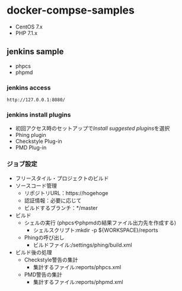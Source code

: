 # docker-compse-samples
* CentOS 7.x
* PHP 7.1.x

## jenkins sample 
* phpcs
* phpmd

### jenkins access
```
http://127.0.0.1:8080/
```

### jenkins install plugins
* 初回アクセス時のセットアップで*Install suggested plugins*を選択 
* Phing plugin
* Checkstyle Plug-in
* PMD Plug-in

### ジョブ設定
* フリースタイル・プロジェクトのビルド
* ソースコード管理
    - リポジトリURL：https://hogehoge
    - 認証情報：必要に応じて
    - ビルドするブランチ：*/master
* ビルド
    - シェルの実行 (phpcsやphpmdの結果ファイル出力先を作成する)
        - シェルスクリプト:mkdir -p ${WORKSPACE}/reports
    - Phingの呼び出し
        - ビルドファイル:/settings/phing/build.xml
* ビルド後の処理
    - Checkstyle警告の集計
        - 集計するファイル:reports/phpcs.xml
    - PMD警告の集計
        - 集計するファイル:reports/phpmd.xml
